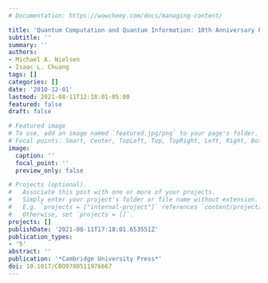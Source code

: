 ```yaml
---
# Documentation: https://wowchemy.com/docs/managing-content/

title: 'Quantum Computation and Quantum Information: 10th Anniversary Edition'
subtitle: ''
summary: ''
authors:
- Michael A. Nielsen
- Isaac L. Chuang
tags: []
categories: []
date: '2010-12-01'
lastmod: 2021-08-11T12:18:01-05:00
featured: false
draft: false

# Featured image
# To use, add an image named `featured.jpg/png` to your page's folder.
# Focal points: Smart, Center, TopLeft, Top, TopRight, Left, Right, BottomLeft, Bottom, BottomRight.
image:
  caption: ''
  focal_point: ''
  preview_only: false

# Projects (optional).
#   Associate this post with one or more of your projects.
#   Simply enter your project's folder or file name without extension.
#   E.g. `projects = ["internal-project"]` references `content/project/deep-learning/index.md`.
#   Otherwise, set `projects = []`.
projects: []
publishDate: '2021-08-11T17:18:01.653551Z'
publication_types:
- '5'
abstract: ''
publication: '*Cambridge University Press*'
doi: 10.1017/CBO9780511976667
---
```

